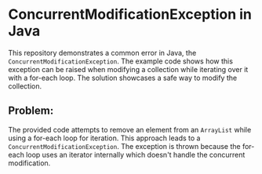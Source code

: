 # ConcurrentModificationException in Java
This repository demonstrates a common error in Java, the `ConcurrentModificationException`.  The example code shows how this exception can be raised when modifying a collection while iterating over it with a for-each loop.  The solution showcases a safe way to modify the collection.

## Problem:
The provided code attempts to remove an element from an `ArrayList` while using a for-each loop for iteration. This approach leads to a `ConcurrentModificationException`.  The exception is thrown because the for-each loop uses an iterator internally which doesn't handle the concurrent modification.
